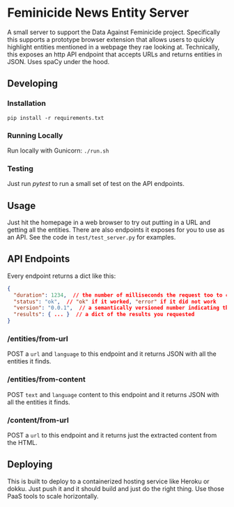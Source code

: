 Feminicide News Entity Server
============================

A small server to support the Data Against Feminicide project. Specifically this supports a prototype browser extension
that allows users to quickly highlight entities mentioned in a webpage they rae looking at. Technically, this exposes
an http API endpoint that accepts URLs and returns entities in JSON. Uses spaCy under the hood.

Developing
----------

### Installation

```
pip install -r requirements.txt
```

### Running Locally

Run locally with Gunicorn: `./run.sh`

### Testing

Just run *pytest* to run a small set of test on the API endpoints.

Usage
-----

Just hit the homepage in a web browser to try out putting in a URL and getting all the entities. There are also
endpoints it exposes for you to use as an API. See the code in `test/test_server.py` for examples.

## API Endpoints

Every endpoint returns a dict like this:

```json
{
  "duration": 1234,  // the number of milliseconds the request too to complete on the server
  "status": "ok",  // "ok" if it worked, "error" if it did not work
  "version": "0.0.1",  // a semantically versioned number indicating the server version
  "results": { ... }  // a dict of the results you requested
}
```

### /entities/from-url

POST a `url` and `language` to this endpoint and it returns JSON with all the entities it finds.

### /entities/from-content

POST `text` and `language` content to this endpoint and it returns JSON with all the entities it finds.

### /content/from-url

POST a `url` to this endpoint and it returns just the extracted content from the HTML.

Deploying
---------

This is built to deploy to a containerized hosting service like Heroku or dokku. Just push it and it should
build and just do the right thing. Use those PaaS tools to scale horizontally.
